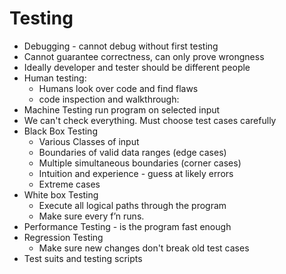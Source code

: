 # Testing
* Debugging - cannot debug without first testing
* Cannot guarantee correctness, can only prove wrongness
* Ideally developer and tester should be different people
* Human testing:
    * Humans look over code and find flaws
    * code inspection and walkthrough:
* Machine Testing run program on selected input
* We can't check everything. Must choose test cases carefully
* Black Box Testing
    * Various Classes of input
    * Boundaries of valid data ranges (edge cases)
    * Multiple simultaneous boundaries (corner cases)
    * Intuition and experience - guess at likely errors
    * Extreme cases
* White box Testing
    * Execute all logical paths through the program
    * Make sure every f’n runs.
* Performance Testing - is the program fast enough
* Regression Testing
    * Make sure new changes don't break old test cases
* Test suits and testing scripts
